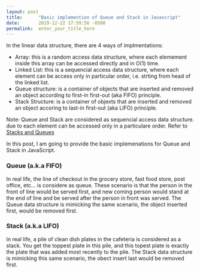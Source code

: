 ```yaml
---
layout: post
title:      "Basic implemention of Queue and Stack in Javascript"
date:       2019-12-22 17:59:56 -0500
permalink:  enter_your_title_here
---
```



In the linear data structure, there are 4 ways of implmentations:  
* Array:  this is a random access data structure, where each elemement inside this array can be accessed directly and in O(1) time.   
* Linked List:   this is a sequencial access data structure, where each element can be access only in particular order, i.e. strting from head of the linked list.   
* Queue structure:  is a container of objects that are inserted and removed an object according to first-in first-out (aka FIFO) principle.   
* Stack Structure:  is a container of objexts that are inserted and removed an object accoring to last-in first-out (aka LIFO) principle.  

Note: Queue and Stack are considered as sequencial access data structure. due to each element can be accessed only in a particulare order. Refer to [Stacks and Queues](https://www.cs.cmu.edu/~adamchik/15-121/lectures/Stacks%20and%20Queues/Stacks%20and%20Queues.html)

In this post, I am going to provide the basic implemenations for Queue and Stack in JavaScript.  

### Queue  (a.k.a FIFO)
In real life, the line of checkout in the grocery store, fast food store, post office, etc... is considere as queue.  These scenario is that the person in the front of line would be served first, and new coming person would stand at the end of line and be served after the person in front was served. The Queue data structure is mimicking the  same scenario, the object inserted first, would be removed first.  


### Stack  (a.k.a LIFO)
In real life, a pile of clean dish plates  in the cafeteria is considered as a stack. You get the toppest plate in this pile, and this topest plate is exactly the plate that was added most recently to the pile.  The Stack data structure is mimicking this same scenario, the obect insert last would be removed first.



